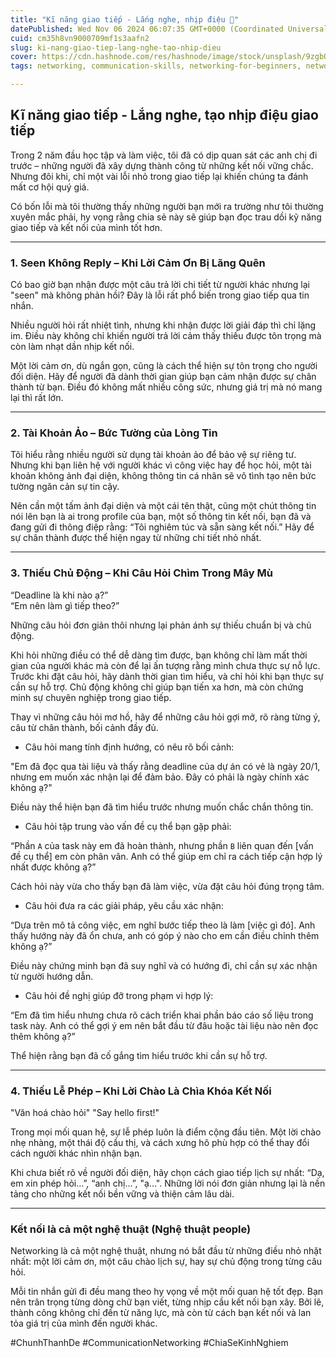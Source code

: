 ```yaml
---
title: "Kĩ năng giao tiếp - Lắng nghe, nhịp điệu 🦁"
datePublished: Wed Nov 06 2024 06:07:35 GMT+0000 (Coordinated Universal Time)
cuid: cm35h8vn9000709mf1s3aafn2
slug: ki-nang-giao-tiep-lang-nghe-tao-nhip-dieu
cover: https://cdn.hashnode.com/res/hashnode/image/stock/unsplash/9zgbQFzmahA/upload/fd0fcd50eebb82c1c72b23c60f1b8526.jpeg
tags: networking, communication-skills, networking-for-beginners, network-communication, chunhthanhde, chung-nguyen-thanh, nguyen-thanh-chung, chunhthanhde-blog, mistakes-messaging

---
```


## Kĩ năng giao tiếp - Lắng nghe, tạo nhịp điệu giao tiếp

Trong 2 năm đầu học tập và làm việc, tôi đã có dịp quan sát các anh chị đi trước – những người đã xây dựng thành công từ những kết nối vững chắc. Nhưng đôi khi, chỉ một vài lỗi nhỏ trong giao tiếp lại khiến chúng ta đánh mất cơ hội quý giá.  

Có bốn lỗi mà tôi thường thấy những người bạn mới ra trường như tôi thường xuyên mắc phải, hy vọng rằng chia sẻ này sẽ giúp bạn đọc trau dồi kỹ năng giao tiếp và kết nối của mình tốt hơn.  

---

### **1. Seen Không Reply – Khi Lời Cảm Ơn Bị Lãng Quên**  

Có bao giờ bạn nhận được một câu trả lời chi tiết từ người khác nhưng lại "seen" mà không phản hồi? Đây là lỗi rất phổ biến trong giao tiếp qua tin nhắn.  

Nhiều người hỏi rất nhiệt tình, nhưng khi nhận được lời giải đáp thì chỉ lặng im. Điều này không chỉ khiến người trả lời cảm thấy thiếu được tôn trọng mà còn làm nhạt dần nhịp kết nối.  

Một lời cảm ơn, dù ngắn gọn, cũng là cách thể hiện sự tôn trọng cho người đối diện. Hãy để người đã dành thời gian giúp bạn cảm nhận được sự chân thành từ bạn. Điều đó không mất nhiều công sức, nhưng giá trị mà nó mang lại thì rất lớn.  

---

### **2. Tài Khoản Ảo – Bức Tường của Lòng Tin**  

Tôi hiểu rằng nhiều người sử dụng tài khoản ảo để bảo vệ sự riêng tư. Nhưng khi bạn liên hệ với người khác vì công việc hay để học hỏi, một tài khoản không ảnh đại diện, không thông tin cá nhân sẽ vô tình tạo nên bức tường ngăn cản sự tin cậy.  

Nên cần một tấm ảnh đại diện và một cái tên thật, cũng một chút thông tin nói lên bạn là ai trong profile của bạn, một số thông tin kết nối, bạn đã và đang gửi đi thông điệp rằng: “Tôi nghiêm túc và sẵn sàng kết nối.” Hãy để sự chân thành được thể hiện ngay từ những chi tiết nhỏ nhất.  

---

### **3. Thiếu Chủ Động – Khi Câu Hỏi Chìm Trong Mây Mù**  

“Deadline là khi nào ạ?”  
“Em nên làm gì tiếp theo?”  

Những câu hỏi đơn giản thôi nhưng lại phản ánh sự thiếu chuẩn bị và chủ động.  

Khi hỏi những điều có thể dễ dàng tìm được, bạn không chỉ làm mất thời gian của người khác mà còn để lại ấn tượng rằng mình chưa thực sự nỗ lực. Trước khi đặt câu hỏi, hãy dành thời gian tìm hiểu, và chỉ hỏi khi bạn thực sự cần sự hỗ trợ. Chủ động không chỉ giúp bạn tiến xa hơn, mà còn chứng minh sự chuyên nghiệp trong giao tiếp.  

Thay vì những câu hỏi mơ hồ, hãy để những câu hỏi  gợi mở, rõ ràng từng ý, câu từ chân thành, bối cảnh đầy đủ.

- Câu hỏi mang tính định hướng, có nêu rõ bối cảnh:

"Em đã đọc qua tài liệu và thấy rằng deadline của dự án có vẻ là ngày 20/1, nhưng em muốn xác nhận lại để đảm bảo. Đây có phải là ngày chính xác không ạ?"

Điều này thể hiện bạn đã tìm hiểu trước nhưng muốn chắc chắn thông tin.

- Câu hỏi tập trung vào vấn đề cụ thể bạn gặp phải:

“Phần `A` của task này em đã hoàn thành, nhưng phần `B` liên quan đến [vấn đề cụ thể] em còn phân vân. Anh có thể giúp em chỉ ra cách tiếp cận hợp lý nhất được không ạ?”

Cách hỏi này vừa cho thấy bạn đã làm việc, vừa đặt câu hỏi đúng trọng tâm.

- Câu hỏi đưa ra các giải pháp, yêu cầu xác nhận:

“Dựa trên mô tả công việc, em nghĩ bước tiếp theo là làm [việc gì đó]. Anh thấy hướng này đã ổn chưa, anh có góp ý nào cho em cần điều chỉnh thêm không ạ?”

Điều này chứng minh bạn đã suy nghĩ và có hướng đi, chỉ cần sự xác nhận từ người hướng dẫn.

- Câu hỏi đề nghị giúp đỡ trong phạm vi hợp lý:

“Em đã tìm hiểu nhưng chưa rõ cách triển khai phần báo cáo số liệu trong task này. Anh có thể gợi ý em nên bắt đầu từ đâu hoặc tài liệu nào nên đọc thêm không ạ?”

Thể hiện rằng bạn đã cố gắng tìm hiểu trước khi cần sự hỗ trợ.

---

### **4. Thiếu Lễ Phép – Khi Lời Chào Là Chìa Khóa Kết Nối**  

"Văn hoá chào hỏi"
"Say hello first!"

Trong mọi mối quan hệ, sự lễ phép luôn là điểm cộng đầu tiên. Một lời chào nhẹ nhàng, một thái độ cầu thị, và cách xưng hô phù hợp có thể thay đổi cách người khác nhìn nhận bạn.  

Khi chưa biết rõ về người đối diện, hãy chọn cách giao tiếp lịch sự nhất: “Dạ, em xin phép hỏi…”, “anh chị…”, "ạ...". Những lời nói đơn giản nhưng lại là nền tảng cho những kết nối bền vững và thiện cảm lâu dài.  

---

### Kết nối là cả một nghệ thuật (Nghệ thuật people) 

Networking là cả một nghệ thuật, nhưng nó bắt đầu từ những điều nhỏ nhặt nhất: một lời cảm ơn, một câu chào lịch sự, hay sự chủ động trong từng câu hỏi.  

Mỗi tin nhắn gửi đi đều mang theo hy vọng về một mối quan hệ tốt đẹp. Bạn nên trân trọng từng dòng chữ bạn viết, từng nhịp cầu kết nối bạn xây. Bởi lẽ, thành công không chỉ đến từ năng lực, mà còn từ cách bạn kết nối và lan tỏa giá trị của mình đến người khác.  

#ChunhThanhDe #CommunicationNetworking #ChiaSeKinhNghiem
